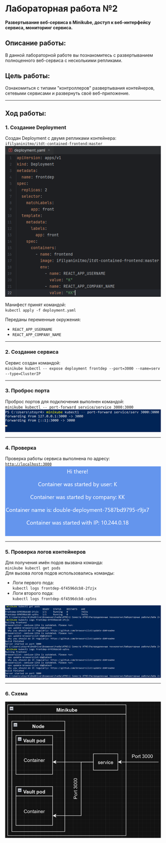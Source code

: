 # Лабораторная работа №2  
**Развертывание веб-сервиса в Minikube, доступ к веб-интерфейсу сервиса, мониторинг сервиса.**

## Описание работы:
В данной лабораторной работе вы познакомитесь с развертыванием полноценного веб-сервиса с несколькими репликами.

## Цель работы:
Ознакомиться с типами "контроллеров" развертывания контейнеров, сетевыми сервисами и развернуть своё веб-приложение.

---

## Ход работы:

### 1. Создание Deployment  
Создан Deployment с двумя репликами контейнера:  
`ifilyaninitmo/itdt-contained-frontend:master`  
![Рисунок 1](./Images/Deployment.png)  

Манифест принят командой:  
`kubectl apply -f deployment.yaml`

Переданы переменные окружения:
- `REACT_APP_USERNAME`
- `REACT_APP_COMPANY_NAME`

---

### 2. Создание сервиса  
Сервис создан командой:  
`minikube kubectl -- expose deployment frontdep --port=3000 --name=serv --type=ClusterIP`

---

### 3. Проброс порта  
Проброс портов для подключения выполнен командой:  
`minikube kubectl -- port-forward service/service 3000:3000`  
![Рисунок 2](./Images/Port_Forward.png)

---

### 4. Проверка  
Проверка работы сервиса выполнена по адресу:  
[`http://localhost:3000`](http://localhost:3000)  
![Рисунок 3](./Images/Frontend.png)  

---

### 5. Проверка логов контейнеров  
Для получения имён подов вызвана команда:  
`minikube kubectl get pods`  
Для вызова логов подов использовались команды:
- Логи первого пода:  
  `kubectl logs frontdep-6f4596dcb8-2fzjx`
- Логи второго пода:  
  `kubectl logs frontdep-6f4596dcb8-xp5ns`  

![Рисунок 4](./Images/Logs.png)  

---

### 6. Схема  
![Рисунок 5](./Images/Scheme.png)  
